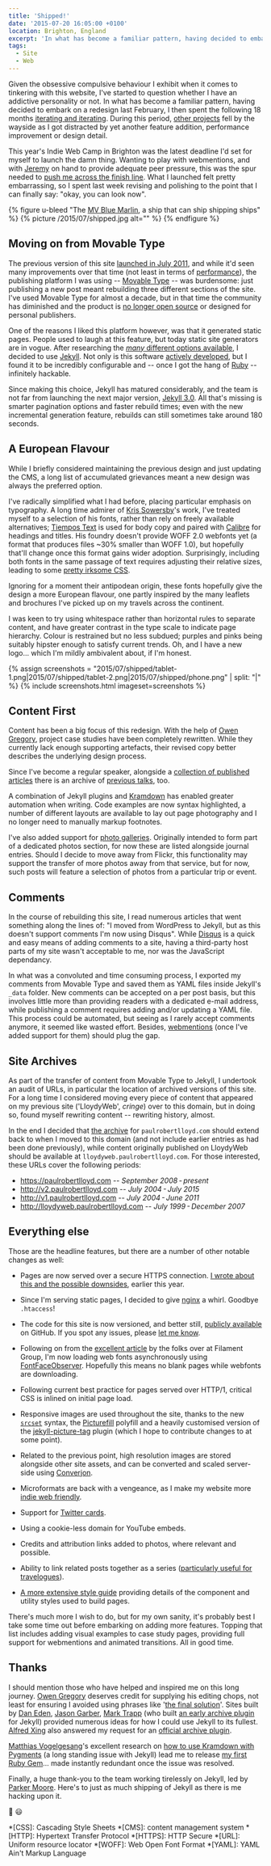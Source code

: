 ```yaml
---
title: 'Shipped!'
date: '2015-07-20 16:05:00 +0100'
location: Brighton, England
excerpt: 'In what has become a familiar pattern, having decided to embark on a redesign last February, I then spent the following 18 months iterating and iterating. Now, after many missed deadlines, I have finally launched my new site.'
tags:
  - Site
  - Web
---
```

Given the obsessive compulsive behaviour I exhibit when it comes to tinkering with this website, I've started to question whether I have an addictive personality or not. In what has become a familiar pattern, having decided to embark on a redesign last February, I then spent the following 18 months [iterating and iterating][1]. During this period, [other projects][2] fell by the wayside as I got distracted by yet another feature addition, performance improvement or design detail.

This year's Indie Web Camp in Brighton was the latest deadline I'd set for myself to launch the damn thing. Wanting to play with webmentions, and with [Jeremy][3] on hand to provide adequate peer pressure, this was the spur needed to [push me across the finish line][4]. What I launched felt pretty embarrassing, so I spent last week revising and polishing to the point that I can finally say: "okay, you can look now".

{% figure u-bleed "The [MV Blue Marlin](https://en.wikipedia.org/wiki/MV_Blue_Marlin), a ship that can ship shipping ships" %}
{% picture /2015/07/shipped.jpg alt="" %}
{% endfigure %}

## Moving on from Movable Type
The previous version of this site [launched in July 2011][5], and while it'd seen many improvements over that time (not least in terms of [performance][6]), the publishing platform I was using -- [Movable Type][7] -- was burdensome: just publishing a new post meant rebuilding three different sections of the site. I've used Movable Type for almost a decade, but in that time the community has diminished and the product is [no longer open source][8] or designed for personal publishers.

One of the reasons I liked this platform however, was that it generated static pages. People used to laugh at this feature, but today static site generators are in vogue. After researching the [_many_ different options available][9], I decided to use [Jekyll][10]. Not only is this software [actively developed][11], but I found it to be incredibly configurable and -- once I got the hang of [Ruby][12] -- infinitely hackable.

Since making this choice, Jekyll has matured considerably, and the team is not far from launching the next major version, [Jekyll 3.0][13]. All that's missing is smarter pagination options and faster rebuild times; even with the new incremental generation feature, rebuilds can still sometimes take around 180 seconds.

## A European Flavour
While I briefly considered maintaining the previous design and just updating the CMS, a long list of accumulated grievances meant a new design was always the preferred option.

I've radically simplified what I had before, placing particular emphasis on typography. A long time admirer of [Kris Sowersby][14]'s work, I've treated myself to a selection of his fonts, rather than rely on freely available alternatives; [Tiempos Text][15] is used for body copy and paired with [Calibre][16] for headings and titles. His foundry doesn't provide WOFF 2.0 webfonts yet (a format that produces files ~30% smaller than WOFF 1.0), but hopefully that'll change once this format gains wider adoption. Surprisingly, including both fonts in the same passage of text requires adjusting their relative sizes, leading to some [pretty irksome CSS][17].

Ignoring for a moment their antipodean origin, these fonts hopefully give the design a more European flavour, one partly inspired by the many leaflets and brochures I've picked up on my travels across the continent.

I was keen to try using whitespace rather than horizontal rules to separate content, and have greater contrast in the type scale to indicate page hierarchy. Colour is restrained but no less subdued; purples and pinks being suitably hipster enough to satisfy current trends. Oh, and I have a new logo... which I'm mildly ambivalent about, if I'm honest.

<div class="u-extend" markdown="1">
{% assign screenshots = "2015/07/shipped/tablet-1.png|2015/07/shipped/tablet-2.png|2015/07/shipped/phone.png" | split: "|" %}
{% include screenshots.html imageset=screenshots %}
</div>

## Content First
Content has been a big focus of this redesign. With the help of [Owen Gregory][18], project case studies have been completely rewritten. While they currently lack enough supporting artefacts, their revised copy better describes the underlying design process.

Since I've become a regular speaker, alongside a [collection of published articles][19] there is an archive of [previous talks][20], too.

A combination of Jekyll plugins and [Kramdown][21] has enabled greater automation when writing. Code examples are now syntax highlighted, a number of different layouts are available to lay out page photography and I no longer need to manually markup footnotes.

I've also added support for [photo galleries][22]. Originally intended to form part of a dedicated photos section, for now these are listed alongside journal entries. Should I decide to move away from Flickr, this functionality may support the transfer of more photos away from that service, but for now, such posts will feature a selection of photos from a particular trip or event.

## Comments
In the course of rebuilding this site, I read numerous articles that went something along the lines of: "I moved from WordPress to Jekyll, but as this doesn't support comments I'm now using Disqus". While [Disqus][23] is a quick and easy means of adding comments to a site, having a third-party host parts of my site wasn't acceptable to me, nor was the JavaScript dependancy.

In what was a convoluted and time consuming process, I exported my comments from Movable Type and saved them as YAML files inside Jekyll's `_data` folder. New comments can be accepted on a per post basis, but this involves little more than providing readers with a dedicated e-mail address, while publishing a comment requires adding and/or updating a YAML file. This process could be automated, but seeing as I rarely accept comments anymore, it seemed like wasted effort. Besides, [webmentions][24] (once I've added support for them) should plug the gap.

## Site Archives
As part of the transfer of content from Movable Type to Jekyll, I undertook an audit of URLs, in particular the location of archived versions of this site. For a long time I considered moving every piece of content that appeared on my previous site ('LloydyWeb', _cringe_) over to this domain, but in doing so, found myself rewriting content -- rewriting history, almost.

In the end I decided that [the archive][25] for `paulrobertlloyd.com` should extend back to when I moved to this domain (and not include earlier entries as had been done previously), while content originally published on LloydyWeb should be available at `lloydyweb.paulrobertlloyd.com`. For those interested, these URLs cover the following periods:

* <https://paulrobertlloyd.com> -- _September 2008 - present_
* <http://v2.paulrobertlloyd.com> -- _July 2004 - July 2015_
* <http://v1.paulrobertlloyd.com> -- _July 2004 - June 2011_
* <http://lloydyweb.paulrobertlloyd.com> -- _July 1999 - December 2007_

## Everything else
Those are the headline features, but there are a number of other notable changes as well:

* Pages are now served over a secure HTTPS connection. [I wrote about this and the possible downsides][26], earlier this year.

* Since I'm serving static pages, I decided to give [nginx][27] a whirl. Goodbye `.htaccess`!

* The code for this site is now versioned, and better still, [publicly available][28] on GitHub. If you spot any issues, please [let me know][29].

* Following on from the [excellent article][30] by the folks over at Filament Group, I'm now loading web fonts asynchronously using [FontFaceObserver][31]. Hopefully this means no blank pages while webfonts are downloading.

* Following current best practice for pages served over HTTP/1, critical CSS is inlined on initial page load.

* Responsive images are used throughout the site, thanks to the new [`srcset`][32] syntax, the [Picturefill][33] polyfill and a heavily customised version of the [jekyll-picture-tag][34] plugin (which I hope to contribute changes to at some point).

* Related to the previous point, high resolution images are stored alongside other site assets, and can be converted and scaled server-side using [Converjon][35].

* Microformats are back with a vengeance, as I make my website more [indie web friendly][36].

* Support for [Twitter cards][37].

* Using a cookie-less domain for YouTube embeds.

* Credits and attribution links added to photos, where relevant and possible.

* Ability to link related posts together as a series ([particularly useful for travelogues][38]).

* [A more extensive style guide][39] providing details of the component and utility styles used to build pages.

There's much more I wish to do, but for my own sanity, it's probably best I take some time out before embarking on adding more features. Topping that list includes adding visual examples to case study pages, providing full support for webmentions and animated transitions. All in good time.

## Thanks
I should mention those who have helped and inspired me on this long journey. [Owen Gregory][40] deserves credit for supplying his editing chops, not least for ensuring I avoided using phrases like '[the final solution][41]'. Sites built by [Dan Eden][42], [Jason Garber][43], [Mark Trapp][44] (who built [an early archive plugin][45] for Jekyll) provided numerous ideas for how I could use Jekyll to its fullest. [Alfred Xing][46] also answered my request for an [official archive plugin][47].

[Matthias Vogelgesang][48]'s excellent research on [how to use Kramdown with Pygments][49] (a long standing issue with Jekyll) lead me to release [my first Ruby Gem][50]... made instantly redundant once the issue was resolved.

Finally, a huge thank-you to the team working tirelessly on Jekyll, led by [Parker Moore][51]. Here's to just as much shipping of Jekyll as there is me hacking upon it.

:ship: :smiley:

[1]: https://github.com/paulrobertlloyd/paulrobertlloyd.com/commits/master
[2]: http://bradshawsguide.org
[3]: https://adactio.com
[4]: /2015/07/webmentions
[5]: /2011/07/new_and_improved
[6]: /2012/12/trimming_even_more_fat
[7]: https://movabletype.org
[8]: https://movabletype.org/news/2013/07/clarifying_changes_to_movable_type_starting_with_mt6.html
[9]: https://staticsitegenerators.net
[10]: http://jekyllrb.com/
[11]: https://github.com/jekyll/jekyll
[12]: https://www.ruby-lang.org/en/
[13]: https://byparker.com/blog/2014/jekyll-3-the-road-ahead
[14]: https://klim.co.nz
[15]: https://klim.co.nz/retail-fonts/tiempos-text/
[16]: https://klim.co.nz/retail-fonts/calibre/
[17]: https://github.com/paulrobertlloyd/paulrobertlloyd.com/blob/51b7f70df06ff377db82c4d922754eef29b05dff/source/assets/_stylesheets/scopes/_prose.scss#L76
[18]: http://www.fullcreammilk.co.uk
[19]: /articles/
[20]: /talks/
[21]: http://kramdown.gettalong.org
[22]: /2015/03/olympiastadion
[23]: https://disqus.com
[24]: http://indiewebcamp.com/Webmention
[25]: /archive
[26]: https://paulrobertlloyd.com/2015/05/https_compression
[27]: http://nginx.org
[28]: https://github.com/paulrobertlloyd/paulrobertlloyd.com
[29]: https://github.com/paulrobertlloyd/paulrobertlloyd.com/issues
[30]: https://www.filamentgroup.com/lab/font-events.html
[31]: https://github.com/bramstein/fontfaceobserver
[32]: http://www.w3.org/TR/html-srcset/
[33]: https://scottjehl.github.com/picturefill/
[34]: https://github.com/robwierzbowski/jekyll-picture-tag
[35]: https://github.com/berlinonline/converjon
[36]: http://indiewebify.me
[37]: https://dev.twitter.com/cards/overview
[38]: /2009/12/ending_the_decade_down_under
[39]: /styleguide/
[40]: http://www.fullcreammilk.co.uk
[41]: https://en.wikipedia.org/wiki/Final_Solution
[42]: http://daneden.me
[43]: http://sixtwothree.org
[44]: https://marktrapp.com
[45]: https://marktrapp.com/projects/jekyll-archive/
[46]: https://alfredxing.com
[47]: https://github.com/jekyll/jekyll-archives
[48]: http://bloerg.net
[49]: http://bloerg.net/2013/03/07/using-kramdown-instead-of-maruku.html
[50]: https://github.com/paulrobertlloyd/jekyll-pypedown
[51]: https://byparker.com

*[CSS]: Cascading Style Sheets
*[CMS]: content management system
*[HTTP]: Hypertext Transfer Protocol
*[HTTPS]: HTTP Secure
*[URL]: Uniform resource locator
*[WOFF]: Web Open Font Format
*[YAML]: YAML Ain't Markup Language
